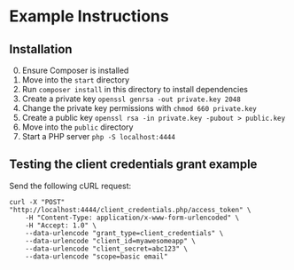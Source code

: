 # Example Instructions

## Installation

0. Ensure Composer is installed
0. Move into the `start` directory
0. Run `composer install` in this directory to install dependencies
0. Create a private key `openssl genrsa -out private.key 2048`
0. Change the private key permissions with `chmod 660 private.key`
0. Create a public key `openssl rsa -in private.key -pubout > public.key`
0. Move into the `public` directory
0. Start a PHP server `php -S localhost:4444`

## Testing the client credentials grant example

Send the following cURL request:

```
curl -X "POST" "http://localhost:4444/client_credentials.php/access_token" \
	-H "Content-Type: application/x-www-form-urlencoded" \
	-H "Accept: 1.0" \
	--data-urlencode "grant_type=client_credentials" \
	--data-urlencode "client_id=myawesomeapp" \
	--data-urlencode "client_secret=abc123" \
	--data-urlencode "scope=basic email"
```